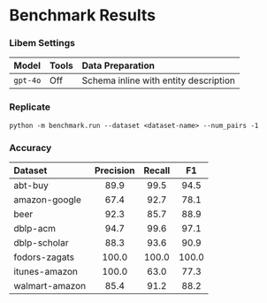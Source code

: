 # Benchmark Results

### Libem Settings
| Model    | Tools  | Data Preparation                      |
| :------- | :----- | :----------------------------------   |
| `gpt-4o` | Off    | Schema inline with entity description |

### Replicate
```
python -m benchmark.run --dataset <dataset-name> --num_pairs -1
```

### Accuracy
| Dataset | Precision | Recall | F1  |
| :--- | :---: | :---: | :---: |
| abt-buy | 89.9 | 99.5 | 94.5 |
| amazon-google | 67.4 | 92.7 | 78.1 |
| beer | 92.3 | 85.7 | 88.9 |
| dblp-acm | 94.7 | 99.6 | 97.1 |
| dblp-scholar | 88.3 | 93.6 | 90.9 |
| fodors-zagats | 100.0 | 100.0 | 100.0 |
| itunes-amazon | 100.0 | 63.0 | 77.3 |
| walmart-amazon | 85.4 | 91.2 | 88.2 |
